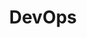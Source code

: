 ---
title: DevOps
description: My blogs
image: img/devops.jpg

# Badge style
style:
    background: "#2a9d8f"
    color: "#fff"
---